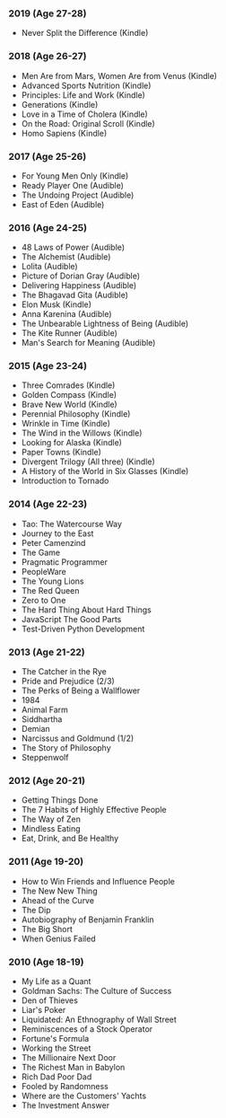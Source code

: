 ### 2019 (Age 27-28)

- Never Split the Difference (Kindle)

### 2018 (Age 26-27)

- Men Are from Mars, Women Are from Venus (Kindle)
- Advanced Sports Nutrition (Kindle)
- Principles: Life and Work (Kindle)
- Generations (Kindle)
- Love in a Time of Cholera (Kindle)
- On the Road: Original Scroll (Kindle)
- Homo Sapiens (Kindle)

### 2017 (Age 25-26)

- For Young Men Only (Kindle)
- Ready Player One (Audible)
- The Undoing Project (Audible)
- East of Eden (Audible)

### 2016 (Age 24-25)

- 48 Laws of Power (Audible)
- The Alchemist (Audible)
- Lolita (Audible)
- Picture of Dorian Gray (Audible)
- Delivering Happiness (Audible)
- The Bhagavad Gita (Audible)
- Elon Musk (Kindle)
- Anna Karenina (Audible)
- The Unbearable Lightness of Being (Audible)
- The Kite Runner (Audible)
- Man's Search for Meaning (Audible)

### 2015 (Age 23-24)

- Three Comrades (Kindle)
- Golden Compass (Kindle)
- Brave New World (Kindle)
- Perennial Philosophy (Kindle)
- Wrinkle in Time (Kindle)
- The Wind in the Willows (Kindle)
- Looking for Alaska (Kindle)
- Paper Towns (Kindle)
- Divergent Trilogy (All three) (Kindle)
- A History of the World in Six Glasses (Kindle)
- Introduction to Tornado

### 2014 (Age 22-23)

- Tao: The Watercourse Way
- Journey to the East
- Peter Camenzind
- The Game
- Pragmatic Programmer
- PeopleWare
- The Young Lions
- The Red Queen
- Zero to One
- The Hard Thing About Hard Things
- JavaScript The Good Parts
- Test-Driven Python Development

### 2013 (Age 21-22)

- The Catcher in the Rye
- Pride and Prejudice (2/3)
- The Perks of Being a Wallflower
- 1984
- Animal Farm
- Siddhartha
- Demian
- Narcissus and Goldmund (1/2)
- The Story of Philosophy
- Steppenwolf

### 2012 (Age 20-21)

- Getting Things Done
- The 7 Habits of Highly Effective People
- The Way of Zen
- Mindless Eating
- Eat, Drink, and Be Healthy

### 2011 (Age 19-20)

- How to Win Friends and Influence People
- The New New Thing
- Ahead of the Curve
- The Dip
- Autobiography of Benjamin Franklin
- The Big Short
- When Genius Failed

### 2010 (Age 18-19)

- My Life as a Quant
- Goldman Sachs: The Culture of Success
- Den of Thieves
- Liar's Poker
- Liquidated: An Ethnography of Wall Street
- Reminiscences of a Stock Operator
- Fortune's Formula
- Working the Street
- The Millionaire Next Door
- The Richest Man in Babylon
- Rich Dad Poor Dad
- Fooled by Randomness
- Where are the Customers' Yachts
- The Investment Answer
